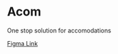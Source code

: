 # Acom
One stop solution for accomodations

[Figma Link](https://www.figma.com/file/hECjrmaI2NsdQjsE2mcf9P/Acom?node-id=0%3A1&t=vaFuqkvvFoSPlYRW-1)
